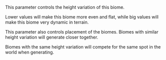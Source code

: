 This parameter controls the height variation of this biome.

Lower values will make this biome more even and flat, while big values will make this biome
very dynamic in terrain.

This parameter also controls placement of the biomes.
Biomes with similar height variation will generate closer together.

Biomes with the same height variation will compete for the same spot in the world when generating.